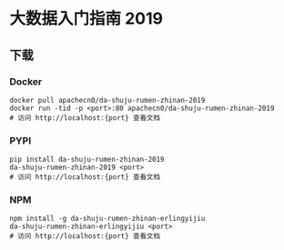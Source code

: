 # 大数据入门指南 2019

## 下载

### Docker

```
docker pull apachecn0/da-shuju-rumen-zhinan-2019
docker run -tid -p <port>:80 apachecn0/da-shuju-rumen-zhinan-2019
# 访问 http://localhost:{port} 查看文档
```

### PYPI

```
pip install da-shuju-rumen-zhinan-2019
da-shuju-rumen-zhinan-2019 <port>
# 访问 http://localhost:{port} 查看文档
```

### NPM

```
npm install -g da-shuju-rumen-zhinan-erlingyijiu
da-shuju-rumen-zhinan-erlingyijiu <port>
# 访问 http://localhost:{port} 查看文档
```